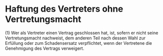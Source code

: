 # Haftung des Vertreters ohne Vertretungsmacht

(1) Wer als Vertreter einen Vertrag geschlossen hat, ist, sofern er nicht seine Vertretungsmacht nachweist, dem anderen Teil nach dessen Wahl zur Erfüllung oder zum Schadensersatz verpflichtet, wenn der Vertretene die Genehmigung des Vertrags verweigert.